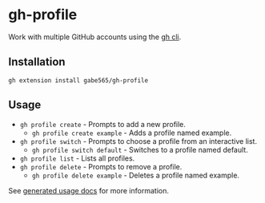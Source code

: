 # gh-profile

Work with multiple GitHub accounts using the [gh cli](https://cli.github.com/).

## Installation

```shell
gh extension install gabe565/gh-profile
```

## Usage

- `gh profile create` - Prompts to add a new profile.
  - `gh profile create example` - Adds a profile named example.
- `gh profile switch` - Prompts to choose a profile from an interactive list.
  - `gh profile switch default` - Switches to a profile named default.
- `gh profile list` - Lists all profiles.
- `gh profile delete` - Prompts to remove a profile.
  - `gh profile delete example` - Deletes a profile named example.

See [generated usage docs](./docs/profile.md) for more information.
